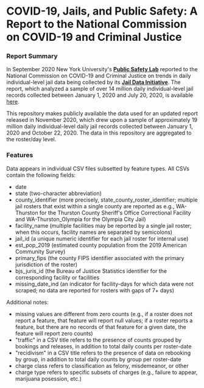 # COVID-19, Jails, and Public Safety: A Report to the National Commission on COVID-19 and Criminal Justice
### Report Summary 

In September 2020 New York University's <a href="https://publicsafetylab.org/"><b>Public Safety Lab</b></a> reported to the National Commission on COVID-19 and Criminal Justice on trends in daily individual-level jail data being collected by its <a href="https://publicsafetylab.org/jail-data-initiative"><b>Jail Data Initiative</b></a>. The report, which analyzed a sample of over 14 million daily individual-level jail records collected between January 1, 2020 and July 20, 2020, is available <a href="https://cdn.ymaws.com/counciloncj.org/resource/resmgr/covid_commission/covid-19,_jails,_and_public_.pdf">here</a>.

This repository makes publicly available the data used for an updated report released in November 2020, which drew upon a sample of approximately 19 million daily individual-level daily jail records collected between January 1, 2020 and October 22, 2020. The data in this repository are aggregated to the roster/day level.

### Features

Data appears in individual CSV files subsetted by feature types. All CSVs contain the following fields:

<ul>
  <li>date</li>
  <li>state (two-character abbreviation)</li>
  <li>county_identifier (more precisely, state_county_roster_identifier; multiple jail rosters that exist within a single county are reported as e.g., WA-Thurston for the Thurston County Sheriff's Office Correctional Facility and WA-Thurston_Olympia for the Olympia City Jail)</li>
  <li>facility_name (multiple facilities may be reported by a single jail roster; when this occurs, facility names are separated by semicolons)</li>
  <li>jail_id (a unique numeric identifier for each jail roster for internal use)</li>
  <li>est_pop_2019 (estimated county population from the 2019 American Community Survey)</li>
  <li>primary_fips (the county FIPS identifier associated with the primary jurisdiction of the roster)</li>
  <li>bjs_juris_id (the Bureau of Justice Statistics identifier for the corresponding facility or facilities</li>
  <li>missing_date_ind (an indicator for facility-days for which data were not scraped; no data are reported for rosters with gaps of 7+ days)</li>
</ul>

Additional notes:

<ul>
  <li>missing values are different from zero counts (e.g., if a roster does not report a feature, that feature will report null values; if a roster reports a feature, but there are no records of that feature for a given date, the feature will report zero counts)</li>
  <li>"traffic" in a CSV title refers to the presence of counts grouped by bookings and releases, in addition to total daily counts per roster-date</li>
  <li>"recidivism" in a CSV title refers to the presence of data on rebooking by group, in addition to total daily counts by group per roster-date</li>
  <li>charge class refers to classification as felony, misdemeanor, or other</li>
  <li>charge type refers to specific subsets of charges (e.g., failure to appear, marijuana posession, etc.)</li>
</ul>
